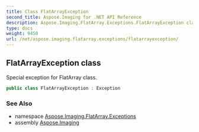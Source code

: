 ```yaml
---
title: Class FlatArrayException
second_title: Aspose.Imaging for .NET API Reference
description: Aspose.Imaging.FlatArray.Exceptions.FlatArrayException class. Special exception for FlatArray class
type: docs
weight: 9450
url: /net/aspose.imaging.flatarray.exceptions/flatarrayexception/
---
```

## FlatArrayException class

Special exception for FlatArray class.

```csharp
public class FlatArrayException : Exception
```

### See Also

* namespace [Aspose.Imaging.FlatArray.Exceptions](../../aspose.imaging.flatarray.exceptions/)
* assembly [Aspose.Imaging](../../)


